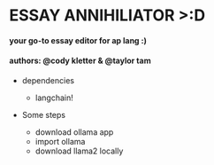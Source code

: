 # ESSAY ANNIHILIATOR >:D 
#### your go-to essay editor for ap lang :) 
#### authors: @cody kletter & @taylor tam

- dependencies
    - langchain!

- Some steps
    - download ollama app 
    - import ollama 
    - download llama2 locally